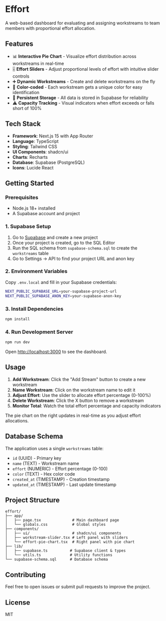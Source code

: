 # Effort

A web-based dashboard for evaluating and assigning workstreams to team members with proportional effort allocation.

## Features

- 📊 **Interactive Pie Chart** - Visualize effort distribution across workstreams in real-time
- 🎚️ **Effort Sliders** - Adjust proportional levels of effort with intuitive slider controls
- ➕ **Dynamic Workstreams** - Create and delete workstreams on the fly
- 🎨 **Color-coded** - Each workstream gets a unique color for easy identification
- 💾 **Persistent Storage** - All data is stored in Supabase for reliability
- ⚠️ **Capacity Tracking** - Visual indicators when effort exceeds or falls short of 100%

## Tech Stack

- **Framework**: Next.js 15 with App Router
- **Language**: TypeScript
- **Styling**: Tailwind CSS
- **UI Components**: shadcn/ui
- **Charts**: Recharts
- **Database**: Supabase (PostgreSQL)
- **Icons**: Lucide React

## Getting Started

### Prerequisites

- Node.js 18+ installed
- A Supabase account and project

### 1. Supabase Setup

1. Go to [Supabase](https://supabase.com) and create a new project
2. Once your project is created, go to the SQL Editor
3. Run the SQL schema from `supabase-schema.sql` to create the `workstreams` table
4. Go to Settings → API to find your project URL and anon key

### 2. Environment Variables

Copy `.env.local` and fill in your Supabase credentials:

```bash
NEXT_PUBLIC_SUPABASE_URL=your-supabase-project-url
NEXT_PUBLIC_SUPABASE_ANON_KEY=your-supabase-anon-key
```

### 3. Install Dependencies

```bash
npm install
```

### 4. Run Development Server

```bash
npm run dev
```

Open [http://localhost:3000](http://localhost:3000) to see the dashboard.

## Usage

1. **Add Workstream**: Click the "Add Stream" button to create a new workstream
2. **Name Workstream**: Click on the workstream name to edit it
3. **Adjust Effort**: Use the slider to allocate effort percentage (0-100%)
4. **Delete Workstream**: Click the X button to remove a workstream
5. **Monitor Total**: Watch the total effort percentage and capacity indicators

The pie chart on the right updates in real-time as you adjust effort allocations.

## Database Schema

The application uses a single `workstreams` table:

- `id` (UUID) - Primary key
- `name` (TEXT) - Workstream name
- `effort` (NUMERIC) - Effort percentage (0-100)
- `color` (TEXT) - Hex color code
- `created_at` (TIMESTAMP) - Creation timestamp
- `updated_at` (TIMESTAMP) - Last update timestamp

## Project Structure

```
effort/
├── app/
│   ├── page.tsx              # Main dashboard page
│   └── globals.css           # Global styles
├── components/
│   ├── ui/                   # shadcn/ui components
│   ├── workstream-slider.tsx # Left panel with sliders
│   └── effort-pie-chart.tsx  # Right panel with pie chart
├── lib/
│   ├── supabase.ts          # Supabase client & types
│   └── utils.ts             # Utility functions
└── supabase-schema.sql      # Database schema
```

## Contributing

Feel free to open issues or submit pull requests to improve the project.

## License

MIT
